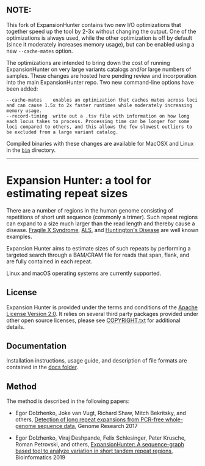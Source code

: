 ## NOTE:

This fork of ExpansionHunter contains two new I/O optimizations that together speed up the tool by 2-3x without changing the output.
One of the optimizations is always used, while the other optimization is off by default (since it moderately increases memory usage), but can be enabled using a new `--cache-mates` option. 

The optimizations are intended to bring down the cost of running ExpansionHunter on very large variants catalogs and/or large numbers of samples. 
These changes are hosted here pending review and incorporation into the main ExpansionHunter repo. 
Two new command-line options have been added:

```
--cache-mates    enables an optimization that caches mates across loci and can cause 1.5x to 2x faster runtimes while moderately increasing memory usage.
--record-timing  write out a .tsv file with information on how long each locus takes to process. Processing time can be longer for some loci compared to others, and this allows the few slowest outliers to be excluded from a large variant catalog. 
```

Compiled binaries with these changes are available for MacOSX and Linux in the [`bin`](https://github.com/bw2/ExpansionHunter/tree/master/bin) directory.

---




# Expansion Hunter: a tool for estimating repeat sizes

There are a number of regions in the human genome consisting of repetitions of
short unit sequence (commonly a trimer). Such repeat regions can expand to a
size much larger than the read length and thereby cause a disease.
[Fragile X Syndrome](https://en.wikipedia.org/wiki/Fragile_X_syndrome),
[ALS](https://en.wikipedia.org/wiki/Amyotrophic_lateral_sclerosis), and
[Huntington's Disease](https://en.wikipedia.org/wiki/Huntington%27s_disease)
are well known examples.

Expansion Hunter aims to estimate sizes of such repeats by performing a targeted
search through a BAM/CRAM file for reads that span, flank, and are fully
contained in each repeat.

Linux and macOS operating systems are currently supported.


## License

Expansion Hunter is provided under the terms and conditions of the
[Apache License Version 2.0](LICENSE.txt). It relies on several third party
packages provided under other open source licenses, please see
[COPYRIGHT.txt](COPYRIGHT.txt) for additional details.


## Documentation

Installation instructions, usage guide, and description of file formats are
contained in the [docs folder](docs/01_Introduction.md).


## Method

The method is described in the following papers:

- Egor Dolzhenko, Joke van Vugt, Richard Shaw, Mitch Bekritsky, and others,
  [Detection of long repeat expansions from PCR-free whole-genome sequence data](http://genome.cshlp.org/content/27/11/1895),
  Genome Research 2017

- Egor Dolzhenko, Viraj Deshpande, Felix Schlesinger, Peter Krusche, Roman Petrovski, and others,
[ExpansionHunter: A sequence-graph based tool to analyze variation in short tandem repeat regions](https://academic.oup.com/bioinformatics/article/doi/10.1093/bioinformatics/btz431/5499079),
Bioinformatics 2019
